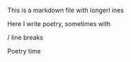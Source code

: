 This is a markdown file with longerl ines

Here I write poetry, sometimes with 

/ line breaks

Poetry time